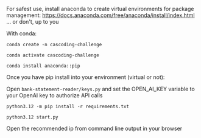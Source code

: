 For safest use, install anaconda to create virtual environments for package management: https://docs.anaconda.com/free/anaconda/install/index.html
... or don't, up to you

With conda: 

```conda create -n cascoding-challenge```

```conda activate cascoding-challenge```

```conda install anaconda::pip```

Once you have pip install into your environment (virtual or not):

Open ```bank-statement-reader/keys.py``` and set the OPEN_AI_KEY variable to your OpenAI key to authorize API calls

```python3.12 -m pip install -r requirements.txt```

```python3.12 start.py```

Open the recommended ip from command line output in your browser
